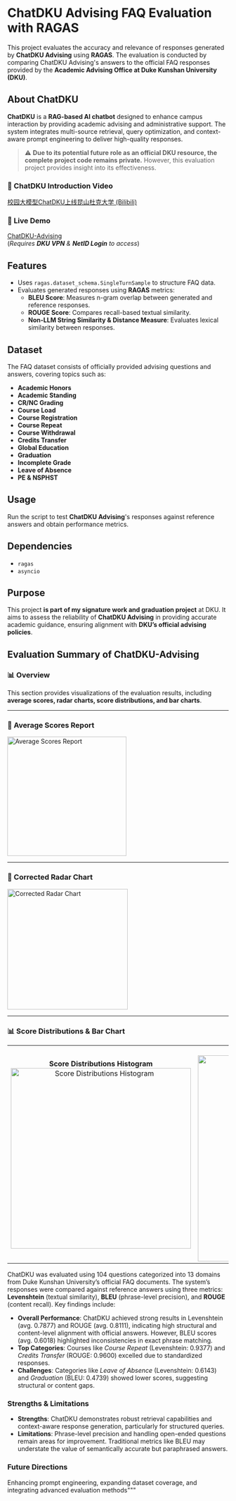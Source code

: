 # ChatDKU Advising FAQ Evaluation with RAGAS  

This project evaluates the accuracy and relevance of responses generated by **ChatDKU Advising** using **RAGAS**. The evaluation is conducted by comparing ChatDKU Advising's answers to the official FAQ responses provided by the **Academic Advising Office at Duke Kunshan University (DKU)**.  

## About ChatDKU  
**ChatDKU** is a **RAG-based AI chatbot** designed to enhance campus interaction by providing academic advising and administrative support. The system integrates multi-source retrieval, query optimization, and context-aware prompt engineering to deliver high-quality responses.  

> ⚠️ **Due to its potential future role as an official DKU resource, the complete project code remains private.** However, this evaluation project provides insight into its effectiveness.  

### 🔹 ChatDKU Introduction Video  
[校园大模型ChatDKU上线昆山杜克大学 (Bilibili)](https://www.bilibili.com/video/BV1vw1sYmEvJ/?share_source=copy_web&vd_source=1a660fcaf4a30e9ca2312cb60f412a85)  

### 🔹 Live Demo  
[ChatDKU-Advising](http://chatdku.dukekunshan.edu.cn)  
(*Requires **DKU VPN** & **NetID Login** to access*)  

## Features  
- Uses `ragas.dataset_schema.SingleTurnSample` to structure FAQ data.  
- Evaluates generated responses using **RAGAS** metrics:  
  - **BLEU Score**: Measures n-gram overlap between generated and reference responses.  
  - **ROUGE Score**: Compares recall-based textual similarity.  
  - **Non-LLM String Similarity & Distance Measure**: Evaluates lexical similarity between responses.  

## Dataset  
The FAQ dataset consists of officially provided advising questions and answers, covering topics such as:  

- **Academic Honors**  
- **Academic Standing**  
- **CR/NC Grading**  
- **Course Load**  
- **Course Registration**  
- **Course Repeat**  
- **Course Withdrawal**  
- **Credits Transfer**  
- **Global Education**  
- **Graduation**  
- **Incomplete Grade**  
- **Leave of Absence**  
- **PE & NSPHST**  

## Usage  
Run the script to test **ChatDKU Advising**'s responses against reference answers and obtain performance metrics.  

## Dependencies  
- `ragas`  
- `asyncio`  

## Purpose  
This project **is part of my signature work and graduation project** at DKU. It aims to assess the reliability of **ChatDKU Advising** in providing accurate academic guidance, ensuring alignment with **DKU’s official advising policies**.  

## Evaluation Summary of ChatDKU-Advising

### 📊 Overview  

This section provides visualizations of the evaluation results, including **average scores, radar charts, score distributions, and bar charts**.  

---

### 📌 Average Scores Report  
<img width="271" alt="Average Scores Report" src="https://github.com/user-attachments/assets/e09112ab-5b4b-47ad-9fd8-2102b579cab4" />  

---

### 📌 Corrected Radar Chart  
<img width="274" alt="Corrected Radar Chart" src="https://github.com/user-attachments/assets/8b841019-5c5a-4af7-a7d4-fa0b8a5c1eb8" />  

---

### 📊 Score Distributions & Bar Chart  

<table>
  <tr>
    <td align="center">
      <strong>Score Distributions Histogram</strong><br>
      <img width="410" alt="Score Distributions Histogram" src="https://github.com/user-attachments/assets/4d98dd52-d782-488e-84fc-2da729e8e668" />
    </td>
    <td align="center">
      <strong>Bar Chart of Average Scores</strong><br>
      <img width="468" alt="Bar Chart of Average Scores" src="https://github.com/user-attachments/assets/1fd5b2b1-b190-4b3e-ac01-de54ea5366c3" />
    </td>
  </tr>
</table>

ChatDKU was evaluated using 104 questions categorized into 13 domains from Duke Kunshan University’s official FAQ documents. The system’s responses were compared against reference answers using three metrics: **Levenshtein** (textual similarity), **BLEU** (phrase-level precision), and **ROUGE** (content recall). Key findings include:
- **Overall Performance**: ChatDKU achieved strong results in Levenshtein (avg. 0.7877) and ROUGE (avg. 0.8111), indicating high structural and content-level alignment with official answers. However, BLEU scores (avg. 0.6018) highlighted inconsistencies in exact phrase matching.
- **Top Categories**: Courses like *Course Repeat* (Levenshtein: 0.9377) and *Credits Transfer* (ROUGE: 0.9600) excelled due to standardized responses.
- **Challenges**: Categories like *Leave of Absence* (Levenshtein: 0.6143) and *Graduation* (BLEU: 0.4739) showed lower scores, suggesting structural or content gaps.

### Strengths & Limitations
- **Strengths**: ChatDKU demonstrates robust retrieval capabilities and context-aware response generation, particularly for structured queries.
- **Limitations**: Phrase-level precision and handling open-ended questions remain areas for improvement. Traditional metrics like BLEU may understate the value of semantically accurate but paraphrased answers.

### Future Directions
Enhancing prompt engineering, expanding dataset coverage, and integrating advanced evaluation methods"""





